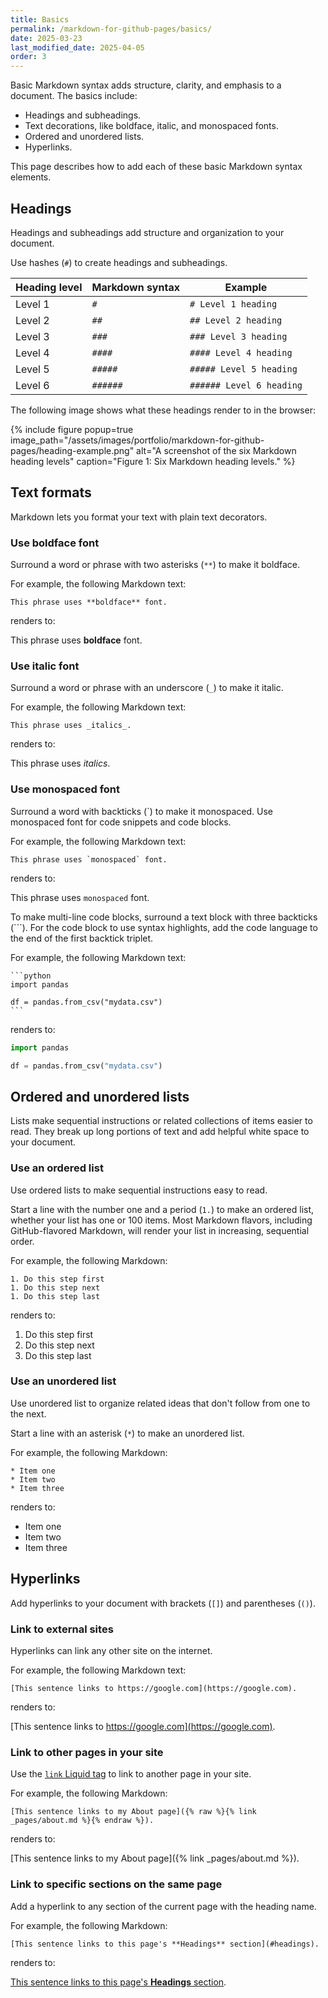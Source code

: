 ```yaml
---
title: Basics
permalink: /markdown-for-github-pages/basics/
date: 2025-03-23
last_modified_date: 2025-04-05
order: 3
---
```


Basic Markdown syntax adds structure, clarity, and emphasis to a document. The basics include:

* Headings and subheadings.
* Text decorations, like boldface, italic, and monospaced fonts.
* Ordered and unordered lists.
* Hyperlinks.

This page describes how to add each of these basic Markdown syntax elements.

## Headings

Headings and subheadings add structure and organization to your document.

Use hashes (`#`) to create headings and subheadings.

| Heading level | Markdown syntax | Example |
|---------------|-----------------|---------|
| Level 1 | `#` | `# Level 1 heading` |
| Level 2 | `##` | `## Level 2 heading` |
| Level 3 | `###` | `### Level 3 heading` |
| Level 4 | `####` | `#### Level 4 heading` |
| Level 5 | `#####` | `##### Level 5 heading` |
| Level 6 | `######` | `###### Level 6 heading` |

The following image shows what these headings render to in the browser:

{% include figure
  popup=true
  image_path="/assets/images/portfolio/markdown-for-github-pages/heading-example.png"
  alt="A screenshot of the six Markdown heading levels"
  caption="Figure 1: Six Markdown heading levels."
%}

## Text formats

Markdown lets you format your text with plain text decorators.

### Use boldface font

Surround a word or phrase with two asterisks (`**`) to make it boldface.

For example, the following Markdown text:

```text
This phrase uses **boldface** font.
```

renders to:

This phrase uses **boldface** font.

### Use italic font

Surround a word or phrase with an underscore (`_`) to make it italic.

For example, the following Markdown text:

```text
This phrase uses _italics_.
```

renders to:

This phrase uses _italics_.

### Use monospaced font

Surround a word with backticks (\`) to make it monospaced. Use monospaced font for code snippets and code blocks.

For example, the following Markdown text:

```text
This phrase uses `monospaced` font.
```

renders to:

This phrase uses `monospaced` font.

To make multi-line code blocks, surround a text block with three backticks (\`\`\`). For the code block to use syntax highlights, add the code language to the end of the first backtick triplet.

For example, the following Markdown text:

``````text
```python
import pandas

df = pandas.from_csv("mydata.csv")
```
``````

renders to:

```python
import pandas

df = pandas.from_csv("mydata.csv")
```

## Ordered and unordered lists

Lists make sequential instructions or related collections of items easier to read. They break up long portions of text and add helpful white space to your document.

### Use an ordered list

Use ordered lists to make sequential instructions easy to read.

Start a line with the number one and a period (`1.`) to make an ordered list, whether your list has one or 100 items. Most Markdown flavors, including GitHub-flavored Markdown, will render your list in increasing, sequential order.

For example, the following Markdown:

```text
1. Do this step first
1. Do this step next
1. Do this step last
```

renders to:

1. Do this step first
1. Do this step next
1. Do this step last

### Use an unordered list

Use unordered list to organize related ideas that don't follow from one to the next.

Start a line with an asterisk (`*`) to make an unordered list.

For example, the following Markdown:

```text
* Item one
* Item two
* Item three
```

renders to:

* Item one
* Item two
* Item three

## Hyperlinks

Add hyperlinks to your document with brackets (`[]`) and parentheses (`()`).

### Link to external sites

Hyperlinks can link any other site on the internet.

For example, the following Markdown text:

```text
[This sentence links to https://google.com](https://google.com).
```

renders to:

[This sentence links to https://google.com](https://google.com).

### Link to other pages in your site

Use the [`link` Liquid tag](https://jekyllrb.com/docs/liquid/tags/#links) to link to another page in your site.

For example, the following Markdown:

```text
[This sentence links to my About page]({% raw %}{% link _pages/about.md %}{% endraw %}).
```

renders to:

[This sentence links to my About page]({% link _pages/about.md %}).

### Link to specific sections on the same page

Add a hyperlink to any section of the current page with the heading name.

For example, the following Markdown:

```text
[This sentence links to this page's **Headings** section](#headings).
```

renders to:

[This sentence links to this page's **Headings** section](#headings).
